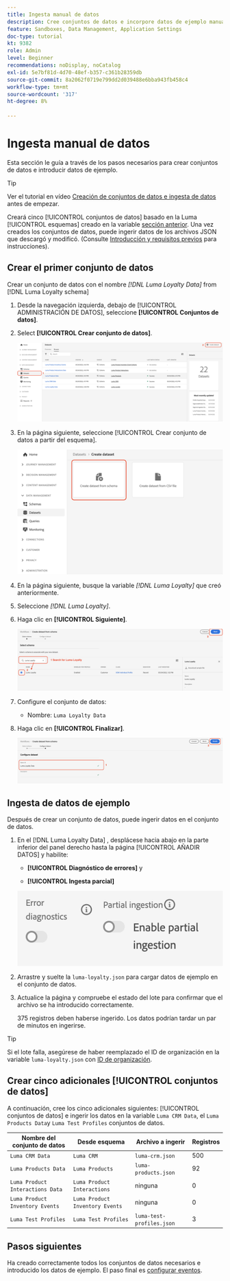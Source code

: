 ```yaml
---
title: Ingesta manual de datos
description: Cree conjuntos de datos e incorpore datos de ejemplo manualmente.
feature: Sandboxes, Data Management, Application Settings
doc-type: tutorial
kt: 9382
role: Admin
level: Beginner
recommendations: noDisplay, noCatalog
exl-id: 5e7bf81d-4d70-48ef-b357-c361b28359db
source-git-commit: 8a2062f0719e799dd2d039488e6bba943fb458c4
workflow-type: tm+mt
source-wordcount: '317'
ht-degree: 8%

---
```


# Ingesta manual de datos

Esta sección le guía a través de los pasos necesarios para crear conjuntos de datos e introducir datos de ejemplo.

>[!TIP]
>
> Ver el tutorial en vídeo [Creación de conjuntos de datos e ingesta de datos](/help/set-up-data/create-datasets-and-ingest-data.md) antes de empezar.

Creará cinco [!UICONTROL conjuntos de datos] basado en la Luma [!UICONTROL esquemas] creado en la variable [sección anterior](/help/tutorial-configure-a-training-sandbox/manual-data-set-up.md). Una vez creados los conjuntos de datos, puede ingerir datos de los archivos JSON que descargó y modificó. (Consulte [Introducción y requisitos previos](/help/tutorial-configure-a-training-sandbox/introduction-and-prerequisites.md) para instrucciones).

## Crear el primer conjunto de datos

Crear un conjunto de datos con el nombre *[!DNL Luma Loyalty Data]* from [!DNL Luma Loyalty schema]

1. Desde la navegación izquierda, debajo de [!UICONTROL ADMINISTRACIÓN DE DATOS], seleccione **[!UICONTROL Conjuntos de datos]**.

1. Select **[!UICONTROL Crear conjunto de datos]**.

   ![Crear un conjunto de datos](assets/create-dataset.png)

1. En la página siguiente, seleccione [!UICONTROL Crear conjunto de datos a partir del esquema].

   ![Crear un conjunto de datos a partir de un esquema](assets/create-dataset-from-schema.png)

1. En la página siguiente, busque la variable *[!DNL Luma Loyalty]* que creó anteriormente.

1. Seleccione *[!DNL Luma Loyalty]*.

1. Haga clic en **[!UICONTROL Siguiente]**.

   ![Buscar y seleccionar esquema](assets/create-dataset-select-schema.png)

1. Configure el conjunto de datos:

   * Nombre: `Luma Loyalty Data`

1. Haga clic en **[!UICONTROL Finalizar]**.

   ![Configurar el conjunto de datos](assets/create-dataset-configure.png)

## Ingesta de datos de ejemplo

Después de crear un conjunto de datos, puede ingerir datos en el conjunto de datos.

1. En el [!DNL Luma Loyalty Data] , desplácese hacia abajo en la parte inferior del panel derecho hasta la página [!UICONTROL AÑADIR DATOS] y habilite:

   * **[!UICONTROL Diagnóstico de errores]** y

   * **[!UICONTROL Ingesta parcial]**

   ![Ingesta de datos](assets/ingest-data.png)

1. Arrastre y suelte la `luma-loyalty.json` para cargar datos de ejemplo en el conjunto de datos.

1. Actualice la página y compruebe el estado del lote para confirmar que el archivo se ha introducido correctamente.

   375 registros deben haberse ingerido. Los datos podrían tardar un par de minutos en ingerirse.

>[!TIP]
>
>Si el lote falla, asegúrese de haber reemplazado el ID de organización en la variable `luma-loyalty.json` con [ID de organización](https://experienceleague.adobe.com/docs/core-services/interface/administration/organizations.html?lang=es).

## Crear cinco adicionales [!UICONTROL conjuntos de datos]

A continuación, cree los cinco adicionales siguientes: [!UICONTROL conjuntos de datos] e ingerir los datos en la variable `Luma CRM Data`, el `Luma Products Data`y `Luma Test Profiles` conjuntos de datos.

| Nombre del conjunto de datos | Desde esquema | Archivo a ingerir | Registros |
| -----| ------ | -------| ------- |
| `Luma CRM Data` | `Luma CRM` | `luma-crm.json` | 500 |
| `Luma Products Data` | `Luma Products` | `luma-products.json` | 92 |
| `Luma Product Interactions Data` | `Luma Product Interactions` | ninguna | 0 |
| `Luma Product Inventory Events` | `Luma Product Inventory Events` | ninguna | 0 |
| `Luma Test Profiles` | `Luma Test Profiles` | `luma-test-profiles.json` | 3 |

## Pasos siguientes

Ha creado correctamente todos los conjuntos de datos necesarios e introducido los datos de ejemplo. El paso final es [configurar eventos](/help/tutorial-configure-a-training-sandbox/configure-events.md).
